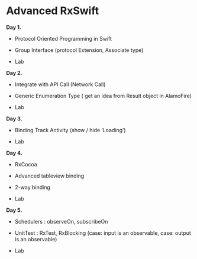 ﻿


# Advanced RxSwift



**Day 1.**


- Protocol Oriented Programming in Swift

- Group Interface (protocol Extension, Associate type)


- Lab

**Day 2.**

- Integrate with API Call (Network Call)

- Generic Enumeration Type ( get an idea from Result object in AlamoFire)


- Lab



**Day 3.**

- Binding Track Activity (show / hide ‘Loading’)

- Lab


**Day 4.**

- RxCocoa

- Advanced tableview binding
- 2-way binding

- Lab


**Day 5.**

- Schedulers : observeOn, subscribeOn

- UnitTest : RxTest, RxBlocking (case: input is an observable, case: output is an observable)

- Lab
